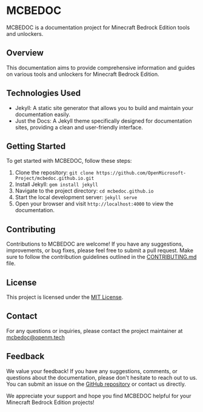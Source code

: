 # MCBEDOC

MCBEDOC is a documentation project for Minecraft Bedrock Edition tools and unlockers.

## Overview

This documentation aims to provide comprehensive information and guides on various tools and unlockers for Minecraft Bedrock Edition.

## Technologies Used

- Jekyll: A static site generator that allows you to build and maintain your documentation easily.
- Just the Docs: A Jekyll theme specifically designed for documentation sites, providing a clean and user-friendly interface.

## Getting Started

To get started with MCBEDOC, follow these steps:
1. Clone the repository: `git clone https://github.com/OpenMicrosoft-Project/mcbedoc.github.io.git`
2. Install Jekyll: `gem install jekyll`
3. Navigate to the project directory: `cd mcbedoc.github.io`
4. Start the local development server: `jekyll serve`
5. Open your browser and visit `http://localhost:4000` to view the documentation.


## Contributing

Contributions to MCBEDOC are welcome! If you have any suggestions, improvements, or bug fixes, please feel free to submit a pull request. Make sure to follow the contribution guidelines outlined in the [CONTRIBUTING.md](CONTRIBUTING.md) file.

## License

This project is licensed under the [MIT License](LICENSE).

## Contact

For any questions or inquiries, please contact the project maintainer at [mcbedoc@openm.tech](mailto:mcbedoc@openm.tech)

## Feedback

We value your feedback! If you have any suggestions, comments, or questions about the documentation, please don't hesitate to reach out to us. You can submit an issue on the [GitHub repository](https://github.com/OpenMicrosoft-Project/mcbedoc.github.io/issues) or contact us directly.

We appreciate your support and hope you find MCBEDOC helpful for your Minecraft Bedrock Edition projects!